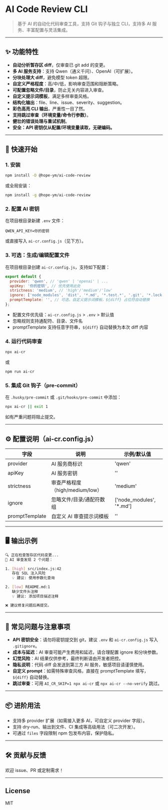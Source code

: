 # AI Code Review CLI

> 基于 AI 的自动化代码审查工具，支持 Git 钩子与独立 CLI，支持多 AI 服务、丰富配置与灵活集成。

---

## ✨ 功能特性

- **自动分析暂存区 diff**，仅审查已 git add 的变更。
- **多 AI 服务支持**：支持 Qwen（通义千问）、OpenAI（可扩展）。
- **分块处理大 diff**，避免模型 token 超限。
- **自定义严格程度**：高/中/低，影响审查范围和阻断策略。
- **可配置忽略文件/目录**，防止无关内容进入审查。
- **自定义提示词模板**，满足多样审查风格。
- **结构化输出**：file、line、issue、severity、suggestion。
- **彩色高亮 CLI 输出**，严重性一目了然。
- **支持跳过审查（环境变量/命令行参数）**。
- **健壮的错误处理与重试机制**。
- **安全：API 密钥仅从配置/环境变量读取，无硬编码。**

---

## 🚀 快速开始

### 1. 安装

```bash
npm install -D @hope-ym/ai-code-review
```

或全局安装：

```bash
npm install -g @hope-ym/ai-code-review
```

### 2. 配置 AI 密钥

在项目根目录新建 `.env` 文件：

```
QWEN_API_KEY=你的密钥
```

或直接写入 `ai-cr.config.js`（见下方）。

### 3. 可选：生成/编辑配置文件

在项目根目录创建 `ai-cr.config.js`，支持如下配置：

```js
export default {
  provider: 'qwen', // 'qwen' | 'openai' | ...
  apiKey: '你的密钥', // 优先使用此处
  strictness: 'medium', // 'high'/'medium'/'low'
  ignore: ['node_modules', 'dist', '*.md', '*.test.*', '.git', '*.lock'],
  promptTemplate: '', // 可选，自定义提示词模板，${diff} 占位符自动替换
};
```

- 配置文件优先级：`ai-cr.config.js` > `.env` > 默认值
- 忽略规则支持通配符、目录、文件名
- promptTemplate 支持任意字符串，`${diff}` 自动替换为本次 diff 内容

### 4. 运行代码审查

```bash
npx ai-cr
```
或
```bash
npm run ai-cr
```

### 5. 集成 Git 钩子（pre-commit）

在 `.husky/pre-commit` 或 `.git/hooks/pre-commit` 中添加：

```bash
npx ai-cr || exit 1
```

如有严重问题将阻止提交。

---

## ⚙️ 配置说明（ai-cr.config.js）

| 字段           | 说明                               | 示例/默认值 |
|----------------|------------------------------------|-------------|
| provider       | AI 服务商标识                      | 'qwen'      |
| apiKey         | AI 服务密钥                        | ''          |
| strictness     | 审查严格程度（high/medium/low）    | 'medium'    |
| ignore         | 忽略文件/目录/通配符数组           | ['node_modules', '*.md'] |
| promptTemplate | 自定义 AI 审查提示词模板           | ''          |

---

## 🖥️ 输出示例

```bash
🔍 正在检查暂存区代码变更...
🚨 AI 审查发现 2 个问题：

1. [high] src/index.js:42
   存在 SQL 注入风险
   💡 建议: 使用参数化查询

2. [low] README.md:1
   缺少文件头注释
   💡 建议: 添加项目描述注释

❌ 建议修复问题后再提交。
```

---

## 📝 常见问题与注意事项

- **API 密钥安全**：请勿将密钥提交到 git，建议 `.env` 和 `ai-cr.config.js` 写入 `.gitignore`。
- **成本与延迟**：AI 审查可能产生费用和延迟，请合理配置 ignore 和分块参数。
- **幻觉风险**：AI 结果仅供参考，最终判断请由开发者把控。
- **隐私说明**：代码 diff 会发送到第三方 AI 服务，敏感项目请谨慎使用。
- **自定义 prompt**：如需特殊审查风格，直接在 promptTemplate 填写，`${diff}` 自动替换。
- **跳过审查**：可用 `AI_CR_SKIP=1 npx ai-cr` 或 `npx ai-cr --no-verify` 跳过。

---

## 📦 进阶用法

- 支持多 provider 扩展（如需接入更多 AI，可自定义 provider 字段）。
- 支持 dry-run、输出到文件、CI 集成等高级用法（可二次开发）。
- 可通过 `files` 字段限制 npm 包发布内容，保护隐私。

---

## 🛠️ 贡献与反馈

欢迎 issue、PR 或定制需求！

---

## License

MIT
